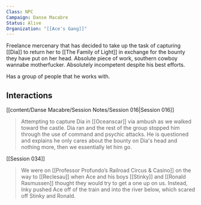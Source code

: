 ```yaml
---
Class: NPC
Campaign: Danse Macabre
Status: Alive
Organization: "[[Ace's Gang]]"
---
```

Freelance mercenary that has decided to take up the task of capturing [[Dia]] to return her to [[The Family of Light]] in exchange for the bounty they have put on her head. Absolute piece of work, southern cowboy wannabe motherfucker. Absolutely incompetent despite his best efforts.

Has a group of people that he works with.
## Interactions

[[content/Danse Macabre/Session Notes/Session 016|Session 016]]
>Attempting to capture Dia in [[Oceanscar]] via ambush as we walked toward the castle. Dia ran and the rest of the group stopped him through the use of command and psychic attacks. He is questioned and explains he only cares about the bounty on Dia's head and nothing more, then we essentially let him go.

[[Session 034]]
>We were on [[Professor Profundo’s Railroad Circus & Casino]] on the way to [[Reclesau]] when Ace and his boys [[Stinky]] and [[Ronald Rasmussen]] thought they would try to get a one up on us. Instead, Inky pushed Ace off of the train and into the river below, which scared off Stinky and Ronald.